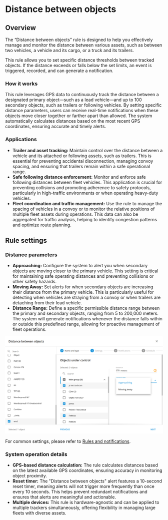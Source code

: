 # Distance between objects

## Overview

The “Distance between objects” rule is designed to help you effectively manage and monitor the distance between various assets, such as between two vehicles, a vehicle and its cargo, or a truck and its trailers.

This rule allows you to set specific distance thresholds between tracked objects. If the distance exceeds or falls below the set limits, an event is triggered, recorded, and can generate a notification.

### How it works

This rule leverages GPS data to continuously track the distance between a designated primary object—such as a lead vehicle—and up to 100 secondary objects, such as trailers or following vehicles. By setting specific distance parameters, users can receive real-time notifications when these objects move closer together or farther apart than allowed. The system automatically calculates distances based on the most recent GPS coordinates, ensuring accurate and timely alerts.

### Applications

- **Trailer and asset tracking:** Maintain control over the distance between a vehicle and its attached or following assets, such as trailers. This is essential for preventing accidental disconnection, managing convoy spacing, and ensuring that trailers remain within a safe operational range.
- **Safe following distance enforcement:** Monitor and enforce safe following distances between fleet vehicles. This application is crucial for preventing collisions and promoting adherence to safety protocols, particularly in high-traffic environments or when operating heavy-duty vehicles.
- **Fleet coordination and traffic management:** Use the rule to manage the spacing of vehicles in a convoy or to monitor the relative positions of multiple fleet assets during operations. This data can also be aggregated for traffic analysis, helping to identify congestion patterns and optimize route planning.

## Rule settings

### Distance parameters

- **Approaching:** Configure the system to alert you when secondary objects are moving closer to the primary vehicle. This setting is critical for maintaining safe operating distances and preventing collisions or other safety hazards.
- **Moving Away:** Set alerts for when secondary objects are increasing their distance from the primary vehicle. This is particularly useful for detecting when vehicles are straying from a convoy or when trailers are detaching from their lead vehicle.
- **Distance Range:** Define a specific permissible distance range between the primary and secondary objects, ranging from 5 to 200,000 meters. The system will generate notifications whenever the distance falls within or outside this predefined range, allowing for proactive management of fleet operations.

![image-20240813-221847.png](attachments/image-20240813-221847.png)

For common settings, please refer to [Rules and notifications](../../rules-and-notifications.md).

### System operation details

- **GPS-based distance calculation:** The rule calculates distances based on the latest available GPS coordinates, ensuring accuracy in monitoring object proximity.
- **Reset timer:** The "Distance between objects" alert features a 10-second reset timer, meaning alerts will not trigger more frequently than once every 10 seconds. This helps prevent redundant notifications and ensures that alerts are meaningful and actionable.
- **Multiple devices:** This rule is hardware-agnostic and can be applied to multiple trackers simultaneously, offering flexibility in managing large fleets with diverse assets.